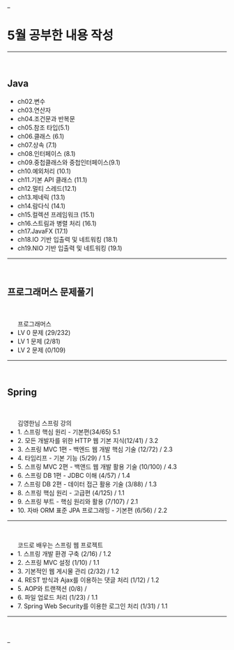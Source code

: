 _<h1> 5월 공부한 내용 작성 </h1>
<hr>
<br>

<h2> Java </h2>
<ul>
 <li>ch02.변수</li>
 <li>ch03.연산자</li>
 <li>ch04.조건문과 반복문</li>
 <li>ch05.참조 타입(5.1)</li>
 <li>ch06.클래스 (6.1)</li>
 <li>ch07.상속 (7.1)</li>
 <li>ch08.인터페이스 (8.1)</li>
 <li>ch09.중첩클래스와 중첩인터페이스(9.1)</li>
 <li>ch10.예외처리 (10.1)</li>
 <li>ch11.기본 API 클래스 (11.1) </li>
 <li>ch12.멀티 스레드(12.1)</li>
 <li>ch13.제네릭 (13.1) </li>
 <li>ch14.람다식 (14.1) </li>
 <li>ch15.컬렉션 프레임워크 (15.1) </li>
 <li>ch16.스트림과 병렬 처리 (16.1) </li>
 <li>ch17.JavaFX (17.1) </li>
 <li>ch18.IO 기반 입출력 및 네트워킹 (18.1) </li>
 <li>ch19.NIO 기반 입출력 및 네트워킹 (19.1) </li>      
</ul>
<hr>
<br>

<h2> 프로그래머스 문제풀기 </h2><br>
<ul> 프로그래머스
 <li> LV 0 문제 (29/232) </li>
 <li> LV 1 문제 (2/81) </li>
 <li> LV 2 문제 (0/109) </li>
</ul>
<hr>
<br>



<h2> Spring </h2><br>
<ul> 김영한님 스프링 강의
 <li> 1. 스프링 핵심 원리 - 기본편(34/65) 5.1 </li>
 <li> 2. 모든 개발자를 위한 HTTP 웹 기본 지식(12/41) / 3.2 </li>
 <li> 3. 스프링 MVC 1편 - 백엔드 웹 개발 핵심 기술 (12/72) / 2.3</li>
 <li> 4. 타임리프 - 기본 기능 (5/29) / 1.5</li>
 <li> 5. 스프링 MVC 2편 - 백앤드 웹 개발 활용 기술 (10/100) / 4.3</li>

 
 <li> 6. 스프링 DB 1편 - JDBC 이해 (4/57) / 1.4</li>
 <li> 7. 스프링 DB 2편 - 데이터 접근 활용 기술 (3/88) / 1.3</li>
 <li> 8. 스프링 핵심 원리 - 고급편 (4/125) / 1.1</li>
 <li> 9. 스프링 부트 - 핵심 원리와 활용 (7/107) / 2.1</li>
 <li> 10. 자바 ORM 표준 JPA 프로그래밍 - 기본편 (6/56) / 2.2</li>
</ul>
<hr>
<br>
<ul> 코드로 배우는 스프링 웹 프로젝트 
 <li> 1. 스프링 개발 환경 구축 (2/16) / 1.2</li>
 <li> 2. 스프링 MVC 설정 (1/10) / 1.1</li>
 <li> 3. 기본적인 웹 게시물 관리 (2/32) / 1.2</li>
 <li> 4. REST 방식과 Ajax를 이용하는 댓글 처리 (1/12) / 1.2</li>
 <li> 5. AOP와 트랜잭션 (0/8) / </li>
 <li> 6. 파일 업로드 처리 (1/23) / 1.1</li>
 <li> 7. Spring Web Security를 이용한 로그인 처리 (1/31) / 1.1</li>
</ul>
<hr>
<br>













_
